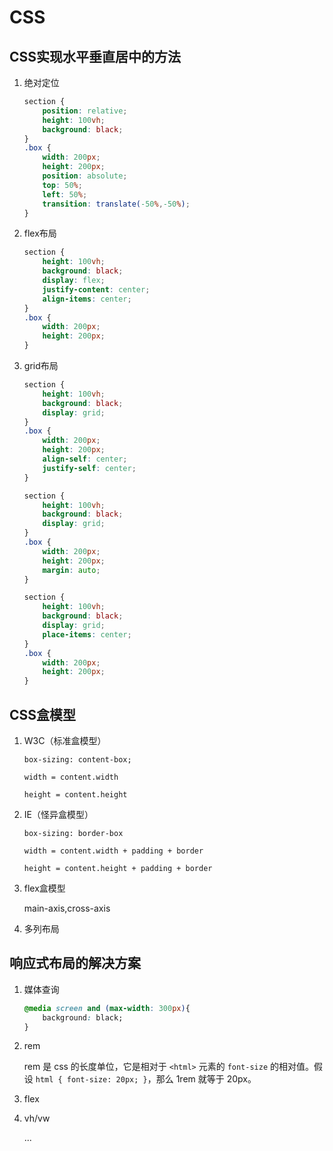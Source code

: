 # CSS

## CSS实现水平垂直居中的方法

1. 绝对定位

   ```css
   section {
       position: relative;
       height: 100vh;
       background: black;
   }
   .box {
       width: 200px;
       height: 200px;
       position: absolute;
       top: 50%;
       left: 50%;
       transition: translate(-50%,-50%);
   }
   
   ```

2. flex布局

   ```css
   section {
       height: 100vh;
       background: black;
       display: flex;
       justify-content: center;
       align-items: center;
   }
   .box {
       width: 200px;
       height: 200px;
   }
   
   ```

3. grid布局

   ```css
   section {
       height: 100vh;
       background: black;
       display: grid;
   }
   .box {
       width: 200px;
       height: 200px;
       align-self: center;
       justify-self: center;
   }
   
   ```

   ```css
   section {
       height: 100vh;
       background: black;
       display: grid;
   }
   .box {
       width: 200px;
       height: 200px;
       margin: auto;
   }
   
   ```

   ```css
   section {
       height: 100vh;
       background: black;
       display: grid;
       place-items: center;
   }
   .box {
       width: 200px;
       height: 200px;
   }
   
   ```

   

## CSS盒模型

1. W3C（标准盒模型）

   `box-sizing: content-box;`

   `width = content.width`

   `height = content.height`

2. IE（怪异盒模型）

   `box-sizing: border-box`

   `width = content.width + padding + border`

   `height = content.height + padding + border`

3. flex盒模型

   main-axis,cross-axis

4. 多列布局

## 响应式布局的解决方案

1. 媒体查询

   ```css
   @media screen and (max-width: 300px){
       background: black;
   }
   
   ```

2. rem

   rem 是 css 的长度单位，它是相对于 `<html>` 元素的 `font-size` 的相对值。假设 `html { font-size: 20px; }`，那么 1rem 就等于 20px。

3. flex

4. vh/vw

   ...